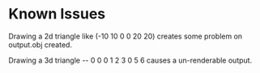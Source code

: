 # Known Issues

Drawing a 2d triangle like (-10 10 0 0 20 20) creates some problem on output.obj created.

Drawing a 3d triangle -- 0 0 0 1 2 3 0 5 6 causes a un-renderable output.
